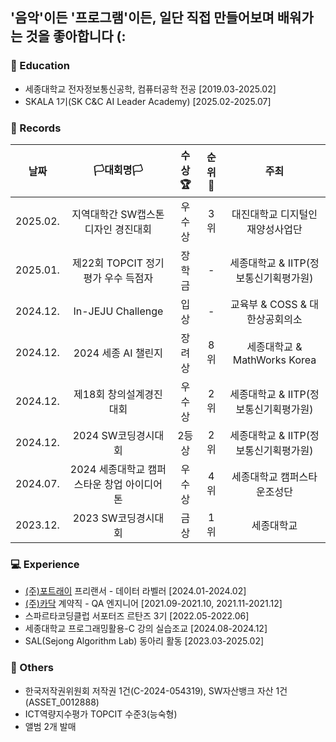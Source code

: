 ## <strong>'음악'</strong>이든 <strong>'프로그램'</strong>이든, 일단 직접 만들어보며 배워가는 것을 좋아합니다 (:

### 🏫 Education
- 세종대학교 전자정보통신공학, 컴퓨터공학 전공 [2019.03-2025.02]
- SKALA 1기(SK C&C AI Leader Academy) [2025.02-2025.07]

### 💽 Records
|**날짜**|**🏳대회명🏳**|**수상🏆**|**순위🥇**|**주최**|
|:--:|:--:|:--:|:--:|:--:|
|2025.02.|지역대학간 SW캡스톤디자인 경진대회|우수상|3위|대진대학교 디지털인재양성사업단|
|2025.01.|제22회 TOPCIT 정기평가 우수 득점자|장학금|-|세종대학교 & IITP(정보통신기획평가원)|
|2024.12.|In-JEJU Challenge|입상|-|교육부 & COSS & 대한상공회의소|
|2024.12.|2024 세종 AI 챌린지|장려상|8위|세종대학교 & MathWorks Korea|
|2024.12.|제18회 창의설계경진대회|우수상|2위|세종대학교 & IITP(정보통신기획평가원)|
|2024.12.|2024 SW코딩경시대회|2등상|2위|세종대학교 & IITP(정보통신기획평가원)|
|2024.07.|2024 세종대학교 캠퍼스타운 창업 아이디어톤|우수상|4위|세종대학교 캠퍼스타운조성단|
|2023.12.|2023 SW코딩경시대회|금상|1위|세종대학교|

### 💻 Experience
- [(주)포트래이](https://portrai.io/ko) 프리랜서 - 데이터 라벨러 [2024.01-2024.02]
- [(주)카닥](https://www.cardoc.co.kr) 계약직 - QA 엔지니어 [2021.09-2021.10, 2021.11-2021.12]
- 스파르타코딩클럽 서포터즈 르탄즈 3기 [2022.05-2022.06]
- 세종대학교 프로그래밍활용-C 강의 실습조교 [2024.08-2024.12]
- SAL(Sejong Algorithm Lab) 동아리 활동 [2023.03-2025.02]
  
### 💾 Others
- 한국저작권위원회 저작권 1건(C-2024-054319), SW자산뱅크 자산 1건(ASSET_0012888)
- ICT역량지수평가 TOPCIT 수준3(능숙형)
- 앨범 2개 발매
